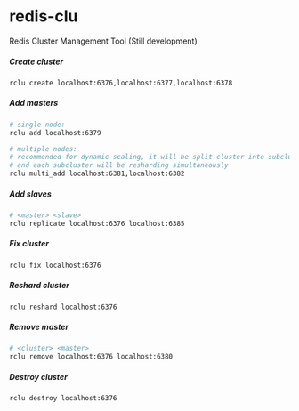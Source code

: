# redis-clu
Redis Cluster Management Tool (Still development)


##### Create cluster

```bash
rclu create localhost:6376,localhost:6377,localhost:6378
```


##### Add masters

```bash
# single node:
rclu add localhost:6379

# multiple nodes:
# recommended for dynamic scaling, it will be split cluster into subclusters
# and each subcluster will be resharding simultaneously
rclu multi_add localhost:6381,localhost:6382
```


##### Add slaves

```bash
# <master> <slave>
rclu replicate localhost:6376 localhost:6385
```


##### Fix cluster

```bash
rclu fix localhost:6376
```


##### Reshard cluster

```bash
rclu reshard localhost:6376
```


##### Remove master

```bash
# <cluster> <master>
rclu remove localhost:6376 localhost:6380
```


##### Destroy cluster

```bash
rclu destroy localhost:6376
```



